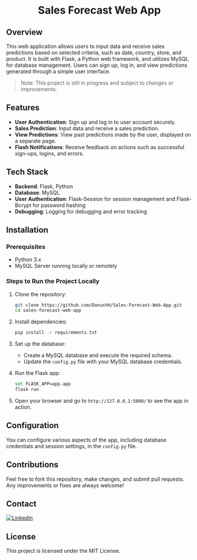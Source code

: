 <h1 align="center">Sales Forecast Web App</h1>

## Overview

This web application allows users to input data and receive sales predictions based on selected criteria, such as date, country, store, and product. It is built with Flask, a Python web framework, and utilizes MySQL for database management. Users can sign up, log in, and view predictions generated through a simple user interface.

> Note: This project is still in progress and subject to changes or improvements.

## Features

- **User Authentication**: Sign up and log in to user account securely.
- **Sales Prediction**: Input data and receive a sales prediction.
- **View Predictions**: View past predictions made by the user, displayed on a separate page.
- **Flash Notifications**: Receive feedback on actions such as successful sign-ups, logins, and errors.

## Tech Stack

- **Backend**: Flask, Python
- **Database**: MySQL
- **User Authentication**: Flask-Session for session management and Flask-Bcrypt for password hashing
- **Debugging**: Logging for debugging and error tracking

## Installation

### Prerequisites

- Python 3.x
- MySQL Server running locally or remotely

### Steps to Run the Project Locally

1. Clone the repository:
   ```bash
   git clone https://github.com/DanushH/Sales-Forecast-Web-App.git 
   cd sales-forecast-web-app
   ```

2. Install dependencies:
   ```bash
   pip install -r requirements.txt
   ```

3. Set up the database:
   - Create a MySQL database and execute the required schema.
   - Update the `config.py` file with your MySQL database credentials.

4. Run the Flask app:
   ```bash
   set FLASK_APP=app.app
   flask run
   ```

5. Open your browser and go to `http://127.0.0.1:5000/` to see the app in action.

## Configuration

You can configure various aspects of the app, including database credentials and session settings, in the `config.py` file. 

## Contributions

Feel free to fork this repository, make changes, and submit pull requests. Any improvements or fixes are always welcome!

## Contact

[![LinkedIn][linkedin-shield]][linkedin-url]

## License

This project is licensed under the MIT License.



<br>

<!-- MARKDOWN LINKS & IMAGES -->

[linkedin-shield]: https://img.shields.io/badge/Linkedin-black?style=for-the-badge&logo=linkedin&logoColor=%230277BD
[linkedin-url]: https://linkedin.com/in/danushika-herath
